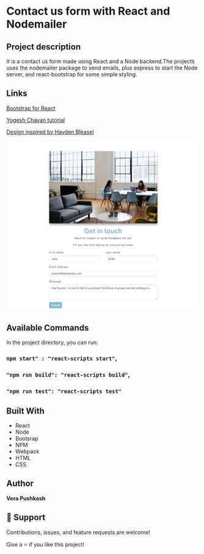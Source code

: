 # Contact us form with React and Nodemailer

## Project description
It is a contact us form made using React and a Node backend.The projects uses the nodemailer package to send emails, plus express to start the Node server, and react-bootstrap for some simple styling.

## Links

[Bootstrap for React](https://react-bootstrap.github.io/) 

[Yogesh Chavan tutorial](https://medium.com/swlh/create-an-enquiry-form-in-react-and-send-email-using-nodejs-1c0cd590dce1) 

[Design inspired by  Hayden Bleasel](https://dribbble.com/shots/6746905-DailyUI-028-Contact-Us/attachments/6746905-DailyUI-028-Contact-Us?mode=media) 


![Contact us form](https://github.com/barcelo2/Contact-us-Form-/blob/main/contact-us-form/project.png "Contact us form")


## Available Commands

In the project directory, you can run:

### `npm start" : "react-scripts start"`,

### `"npm run build": "react-scripts build"`,


### `"npm run test": "react-scripts test"`

## Built With

- React
- Node
- Bootsrap
- NPM
- Webpack
- HTML 
- CSS

## Author

**Vera Pushkash**

## 🤝 Support

Contributions, issues, and feature requests are welcome!

Give a ⭐️ if you like this project!











